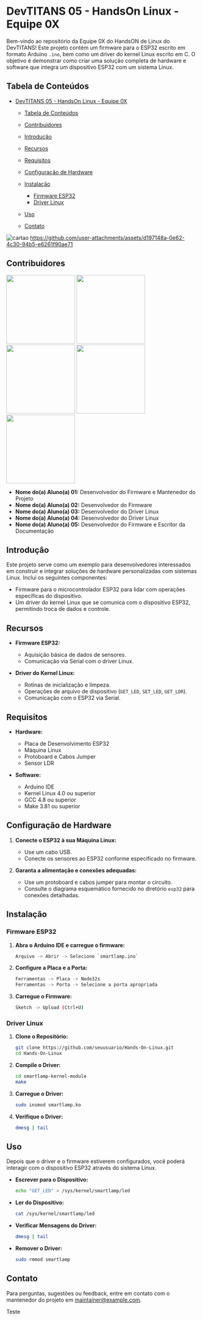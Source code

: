 

# DevTITANS 05 - HandsOn Linux - Equipe 0X

Bem-vindo ao repositório da Equipe 0X do HandsON de Linux do DevTITANS! Este projeto contém um firmware para o ESP32 escrito em formato Arduino `.ino`, bem como um driver do kernel Linux escrito em C. O objetivo é demonstrar como criar uma solução completa de hardware e software que integra um dispositivo ESP32 com um sistema Linux.

## Tabela de Conteúdos

- [DevTITANS 05 - HandsOn Linux - Equipe 0X](#devtitans-05---handson-linux---equipe-0x)
  - [Tabela de Conteúdos](#tabela-de-conteúdos)
  - [Contribuidores](#contribuidores)
  - [Introdução](#introdução)
  - [Recursos](#recursos)
  - [Requisitos](#requisitos)
  - [Configuração de Hardware](#configuração-de-hardware)
  - [Instalação](#instalação)
    - [Firmware ESP32](#firmware-esp32)
    - [Driver Linux](#driver-linux)
  - [Uso](#uso)

  - [Contato](#contato)

![cartao](https://github.com/user-attachments/assets/d197148a-0e62-4c30-94b5-e6261f90ae71)
https://github.com/user-attachments/assets/d197148a-0e62-4c30-94b5-e6261f90ae71

## Contribuidores
<img src="https://github.com/user-attachments/assets/830648f1-1dd6-443b-83ef-7be8c4b237dd" width="180" >
<img src="https://github.com/user-attachments/assets/c65d095c-7b32-48a2-90f1-0053934c7da2" width="180" >
<img src="https://github.com/user-attachments/assets/5a5fa6a2-f8dc-47b5-bf17-df98449addf0" width="180" >
<img src="https://github.com/user-attachments/assets/d197148a-0e62-4c30-94b5-e6261f90ae71" width="180" >
<img src="https://github.com/DevTITANS05/Hands-On-Linux-fork-/assets/21023906/85e61f3e-476c-47a4-82d5-4054e856c67b" width="180" >

- **Nome do(a) Aluno(a) 01:** Desenvolvedor do Firmware e Mantenedor do Projeto
- **Nome do(a) Aluno(a) 02:** Desenvolvedor do Firmware
- **Nome do(a) Aluno(a) 03:** Desenvolvedor do Driver Linux
- **Nome do(a) Aluno(a) 04:** Desenvolvedor do Driver Linux
- **Nome do(a) Aluno(a) 05:** Desenvolvedor do Firmware e Escritor da Documentação

## Introdução

Este projeto serve como um exemplo para desenvolvedores interessados em construir e integrar soluções de hardware personalizadas com sistemas Linux. Inclui os seguintes componentes:
- Firmware para o microcontrolador ESP32 para lidar com operações específicas do dispositivo.
- Um driver do kernel Linux que se comunica com o dispositivo ESP32, permitindo troca de dados e controle.

## Recursos

- **Firmware ESP32:**
  - Aquisição básica de dados de sensores.
  - Comunicação via Serial com o driver Linux.
  
- **Driver do Kernel Linux:**
  - Rotinas de inicialização e limpeza.
  - Operações de arquivo de dispositivo (`GET_LED`, `SET_LED`, `GET_LDR`).
  - Comunicação com o ESP32 via Serial.

## Requisitos

- **Hardware:**
  - Placa de Desenvolvimento ESP32
  - Máquina Linux
  - Protoboard e Cabos Jumper
  - Sensor LDR
  
- **Software:**
  - Arduino IDE
  - Kernel Linux 4.0 ou superior
  - GCC 4.8 ou superior
  - Make 3.81 ou superior

## Configuração de Hardware

1. **Conecte o ESP32 à sua Máquina Linux:**
    - Use um cabo USB.
    - Conecte os sensores ao ESP32 conforme especificado no firmware.

2. **Garanta a alimentação e conexões adequadas:**
    - Use um protoboard e cabos jumper para montar o circuito.
    - Consulte o diagrama esquemático fornecido no diretório `esp32` para conexões detalhadas.

## Instalação

### Firmware ESP32

1. **Abra o Arduino IDE e carregue o firmware:**
    ```sh
    Arquivo -> Abrir -> Selecione `smartlamp.ino`
    ```

2. **Configure a Placa e a Porta:**
    ```sh
    Ferramentas -> Placa -> Node32s
    Ferramentas -> Porta -> Selecione a porta apropriada
    ```

3. **Carregue o Firmware:**
    ```sh
    Sketch -> Upload (Ctrl+U)
    ```

### Driver Linux

1. **Clone o Repositório:**
    ```sh
    git clone https://github.com/seuusuario/Hands-On-Linux.git
    cd Hands-On-Linux
    ```

2. **Compile o Driver:**
    ```sh
    cd smartlamp-kernel-module
    make
    ```

3. **Carregue o Driver:**
    ```sh
    sudo insmod smartlamp.ko
    ```

4. **Verifique o Driver:**
    ```sh
    dmesg | tail
    ```

## Uso

Depois que o driver e o firmware estiverem configurados, você poderá interagir com o dispositivo ESP32 através do sistema Linux.

- **Escrever para o Dispositivo:**
    ```sh
    echo "GET_LED" > /sys/kernel/smartlamp/led
    ```

- **Ler do Dispositivo:**
    ```sh
    cat /sys/kernel/smartlamp/led
    ```

- **Verificar Mensagens do Driver:**
    ```sh
    dmesg | tail
    ```

- **Remover o Driver:**
    ```sh
    sudo rmmod smartlamp
    ```
    
## Contato

Para perguntas, sugestões ou feedback, entre em contato com o mantenedor do projeto em [maintainer@example.com](mailto:maintainer@example.com).

Teste
